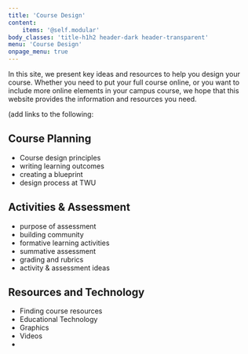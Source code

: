 ```yaml
---
title: 'Course Design'
content:
    items: '@self.modular'
body_classes: 'title-h1h2 header-dark header-transparent'
menu: 'Course Design'
onpage_menu: true
---
```


In this site, we present key ideas and resources to help you design your course. Whether you need to put your full course online, or you want to include more online elements in your campus course, we hope that this website provides the information and resources you need.


(add links to the following:
## Course Planning
- Course design principles
- writing learning outcomes
- creating a blueprint
- design process at TWU


## Activities & Assessment
- purpose of assessment
- building community
- formative learning activities
- summative assessment
- grading and rubrics
- activity & assessment ideas

## Resources and Technology
- Finding course resources
- Educational Technology
- Graphics 
- Videos
- 
